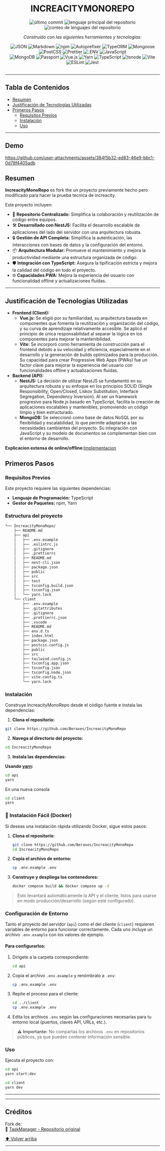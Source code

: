 
<div id="top">

<!-- ENCABEZADO ESTILO: CLÁSICO -->
<div align="center">

# INCREACITYMONOREPO

<!-- INSIGNIAS -->
<img src="https://img.shields.io/github/last-commit/Beraxes/IncreacityMonoRepo?style=flat&logo=git&logoColor=white&color=0080ff" alt="último commit">
<img src="https://img.shields.io/github/languages/top/Beraxes/IncreacityMonoRepo?style=flat&color=0080ff" alt="lenguaje principal del repositorio">
<img src="https://img.shields.io/github/languages/count/Beraxes/IncreacityMonoRepo?style=flat&color=0080ff" alt="conteo de lenguajes del repositorio">

<em>Construido con las siguientes herramientas y tecnologías:</em>

<img src="https://img.shields.io/badge/JSON-000000.svg?style=flat&logo=JSON&logoColor=white" alt="JSON">
<img src="https://img.shields.io/badge/Markdown-000000.svg?style=flat&logo=Markdown&logoColor=white" alt="Markdown">
<img src="https://img.shields.io/badge/npm-CB3837.svg?style=flat&logo=npm&logoColor=white" alt="npm">
<img src="https://img.shields.io/badge/Autoprefixer-DD3735.svg?style=flat&logo=Autoprefixer&logoColor=white" alt="Autoprefixer">
<img src="https://img.shields.io/badge/TypeORM-FE0803.svg?style=flat&logo=TypeORM&logoColor=white" alt="TypeORM">
<img src="https://img.shields.io/badge/Mongoose-F04D35.svg?style=flat&logo=Mongoose&logoColor=white" alt="Mongoose">
<img src="https://img.shields.io/badge/PostCSS-DD3A0A.svg?style=flat&logo=PostCSS&logoColor=white" alt="PostCSS">
<img src="https://img.shields.io/badge/Prettier-F7B93E.svg?style=flat&logo=Prettier&logoColor=black" alt="Prettier">
<img src="https://img.shields.io/badge/.ENV-ECD53F.svg?style=flat&logo=dotenv&logoColor=black" alt=".ENV">
<img src="https://img.shields.io/badge/JavaScript-F7DF1E.svg?style=flat&logo=JavaScript&logoColor=black" alt="JavaScript">
<br>
<img src="https://img.shields.io/badge/MongoDB-47A248.svg?style=flat&logo=MongoDB&logoColor=white" alt="MongoDB">
<img src="https://img.shields.io/badge/Passport-34E27A.svg?style=flat&logo=Passport&logoColor=white" alt="Passport">
<img src="https://img.shields.io/badge/Vue.js-4FC08D.svg?style=flat&logo=vuedotjs&logoColor=white" alt="Vue.js">
<img src="https://img.shields.io/badge/Yarn-2C8EBB.svg?style=flat&logo=Yarn&logoColor=white" alt="Yarn">
<img src="https://img.shields.io/badge/TypeScript-3178C6.svg?style=flat&logo=TypeScript&logoColor=white" alt="TypeScript">
<img src="https://img.shields.io/badge/tsnode-3178C6.svg?style=flat&logo=ts-node&logoColor=white" alt="tsnode">
<img src="https://img.shields.io/badge/Vite-646CFF.svg?style=flat&logo=Vite&logoColor=white" alt="Vite">
<img src="https://img.shields.io/badge/ESLint-4B32C3.svg?style=flat&logo=ESLint&logoColor=white" alt="ESLint">
<img src="https://img.shields.io/badge/Jest-C21325.svg?style=flat&logo=Jest&logoColor=white" alt="Jest">

</div>
<br>

---

## Tabla de Contenidos

- [Resumen](#resumen)
- [Justificación de Tecnologías Utilizadas](#resumen)
- [Primeros Pasos](#primeros-pasos)
    - [Requisitos Previos](#requisitos-previos)
    - [Instalación](#instalación)
    - [Uso](#uso)

---
## Demo
https://github.com/user-attachments/assets/384f5b32-ed83-46e9-bbc1-0d78f4405adb

## Resumen

**IncreacityMonoRepo** es fork the un proyecto previamente hecho pero modificado para hacer la prueba tecnica de increacity.

Este proyecto incluyen:

- 🚀 **Repositorio Centralizado:** Simplifica la colaboración y reutilización de código entre equipos.
- 🛠️ **Desarrollado con NestJS:** Facilita el desarrollo escalable de aplicaciones del lado del servidor con una arquitectura robusta.
- 🔒 **Gestión de API Completa:** Simplifica la autenticación, las interacciones con bases de datos y la configuración del entorno.
- 📦 **Arquitectura Modular:** Promueve el mantenimiento y mejora la productividad mediante una estructura organizada de código.
- 🛡️ **Integración con TypeScript:** Asegura la tipificación estricta y mejora la calidad del código en todo el proyecto.
- 🌐 **Capacidades PWA:** Mejora la experiencia del usuario con funcionalidad offline y actualizaciones fluidas.

---
## Justificación de Tecnologías Utilizadas
- **Frontend (Client):** 
	- **Vue.js:** Se eligió por su familiaridad, su arquitectura basada en componentes que fomenta la reutilización y organización del código, y su curva de aprendizaje relativamente accesible. Se aplicó el principio de única responsabilidad al separar la lógica en los componentes para mejorar la mantenibilidad.
	- **Vite:** Se incorporó como herramienta de construcción para el frontend debido a su velocidad y eficiencia, especialmente en el desarrollo y la generación de builds optimizados para la producción. Su capacidad para crear Progressive Web Apps (PWAs) fue un factor clave para mejorar la experiencia del usuario con funcionalidades offline y actualizaciones fluidas.
- **Backend (API):** 
	- **NestJS:** La decisión de utilizar NestJS se fundamentó en su arquitectura robusta y su enfoque en los principios SOLID (Single Responsibility, Open/Closed, Liskov Substitution, Interface Segregation, Dependency Inversion). Al ser un framework progresivo para Node.js basado en TypeScript, facilita la creación de aplicaciones escalables y mantenibles, promoviendo un código limpio y bien estructurado.
	- **MongoDB:** Se seleccionó como base de datos NoSQL por su flexibilidad y escalabilidad, lo que permite adaptarse a las necesidades cambiantes del proyecto. Su integración con JavaScript y su modelo de documentos se complementan bien con el entorno de desarrollo.
    
**Explicacion extensa de online/offline:**[Implementacion](IMPLEMENTACION.md)
## Primeros Pasos

### Requisitos Previos

Este proyecto requiere las siguientes dependencias:

- **Lenguaje de Programación:** TypeScript  
- **Gestor de Paquetes:** npm, Yarn

### Estructura del proyecto
```sh
└── IncreacityMonoRepo/
    ├── README.md
    ├── api
    │   ├── .env.example
    │   ├── .eslintrc.js
    │   ├── .gitignore
    │   ├── .prettierrc
    │   ├── README.md
    │   ├── nest-cli.json
    │   ├── package.json
    │   ├── public
    │   ├── src
    │   ├── test
    │   ├── tsconfig.build.json
    │   ├── tsconfig.json
    │   └── yarn.lock
    └── client
        ├── .env.example
        ├── .gitattributes
        ├── .gitignore
        ├── .prettierrc.json
        ├── .vscode
        ├── README.md
        ├── env.d.ts
        ├── index.html
        ├── package.json
        ├── postcss.config.js
        ├── public
        ├── src
        ├── tailwind.config.js
        ├── tsconfig.app.json
        ├── tsconfig.json
        ├── tsconfig.node.json
        ├── vite.config.ts
        └── yarn.lock
```

### Instalación

Construye IncreacityMonoRepo desde el código fuente e instala las dependencias:

1. **Clona el repositorio:**

```sh
git clone https://github.com/Beraxes/IncreacityMonoRepo
```

2. **Navega al directorio del proyecto:**

```sh
cd IncreacityMonoRepo
```

3. **Instala las dependencias:**

**Usando [yarn](https://yarnpkg.com/):**

```sh
cd api
yarn
```
En una nueva consola
```sh
cd client
yarn
```

### 🐳 Instalación Fácil (Docker)

Si deseas una instalación rápida utilizando Docker, sigue estos pasos:

1. **Clona el repositorio:**
   ```sh
   git clone https://github.com/Beraxes/IncreacityMonoRepo
   cd IncreacityMonoRepo
   ```

2. **Copia el archivo de entorno:**
   ```sh
   cp .env.example .env
   ```

3. **Construye y despliega los contenedores:**
   ```sh
   docker compose build && docker compose up -d
   ```

> Esto levantará automáticamente la API y el cliente, listos para usarse en modo producción/desarrollo (según esté configurado).

### Configuración de Entorno

Tanto el proyecto del servidor (`api`) como el del cliente (`client`) requieren variables de entorno para funcionar correctamente. Cada uno incluye un archivo `.env.example` con los valores de ejemplo.

#### Para configurarlos:

1. Dirígete a la carpeta correspondiente:
   ```sh
   cd api
   ```
2. Copia el archivo `.env.example` y renómbralo a `.env`:
   ```sh
   cp .env.example .env
   ```
3. Repite el proceso para el cliente:
   ```sh
   cd ../client
   cp .env.example .env
   ```

4. Edita los archivos `.env` según las configuraciones necesarias para tu entorno local (puertos, claves API, URLs, etc.).

> ⚠️ **Importante:** No compartas los archivos `.env` en repositorios públicos, ya que pueden contener información sensible.

### Uso

Ejecuta el proyecto con:

```sh
cd api
yarn start:dev
```
```sh
cd client
yarn dev
```

---


---

## Créditos

Fork  de:  
🔗 [TaskManager - Repositorio original](https://github.com/Beraxes/taskmanager)


<div align="left"><a href="#top">⬆ Volver arriba</a></div>

---
